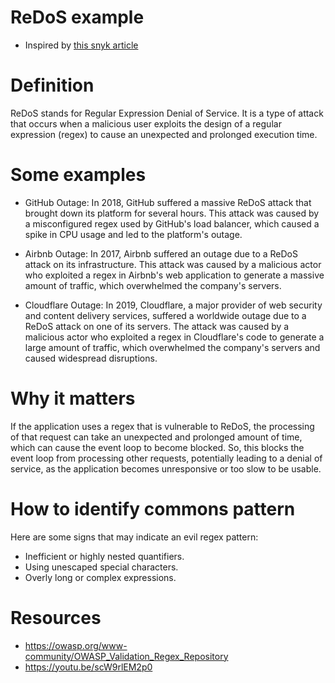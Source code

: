 # ReDoS example
  - Inspired by [this snyk article](https://learn.snyk.io/lessons/redos/javascript/)

# Definition

ReDoS stands for Regular Expression Denial of Service.
It is a type of attack that occurs when a malicious user exploits the design of a regular expression (regex) to cause an unexpected and prolonged execution time.
# Some examples
  - GitHub Outage: 
  In 2018, GitHub suffered a massive ReDoS attack that brought down its platform for several hours. This attack was caused by a misconfigured regex used by GitHub's load balancer, which caused a spike in CPU usage and led to the platform's outage.

  - Airbnb Outage: 
  In 2017, Airbnb suffered an outage due to a ReDoS attack on its infrastructure. This attack was caused by a malicious actor who exploited a regex in Airbnb's web application to generate a massive amount of traffic, which overwhelmed the company's servers.

  - Cloudflare Outage: 
  In 2019, Cloudflare, a major provider of web security and content delivery services, suffered a worldwide outage due to a ReDoS attack on one of its servers. The attack was caused by a malicious actor who exploited a regex in Cloudflare's code to generate a large amount of traffic, which overwhelmed the company's servers and caused widespread disruptions.

# Why it matters
  If the application uses a regex that is vulnerable to ReDoS, the processing of that request can take an unexpected and prolonged amount of time, which can cause the event loop to become blocked.
  So, this blocks the event loop from processing other requests, potentially leading to a denial of service, as the application becomes unresponsive or too slow to be usable.


# How to identify commons pattern
Here are some signs that may indicate an evil regex pattern:

- Inefficient or highly nested quantifiers.
- Using unescaped special characters.
- Overly long or complex expressions.

# Resources
  - https://owasp.org/www-community/OWASP_Validation_Regex_Repository
  - https://youtu.be/scW9rlEM2p0